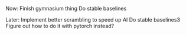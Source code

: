 Now:
Finish gymnasium thing
Do stable baselines


Later:
Implement better scrambling to speed up AI
Do stable baselines3
Figure out how to do it with pytorch instead?
